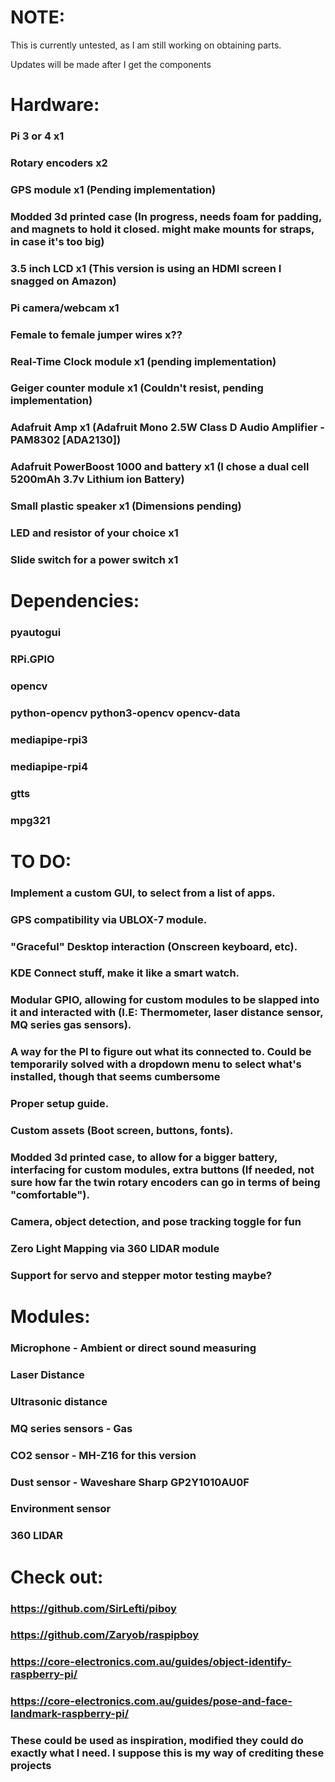 # NOTE:
This is currently untested, as I am still working on obtaining parts. 

Updates will be made after I get the components
# Hardware:
### Pi 3 or 4 x1
### Rotary encoders x2
### GPS module x1 (Pending implementation)
### Modded 3d printed case (In progress, needs foam for padding, and magnets to hold it closed. might make mounts for straps, in case it's too big)
### 3.5 inch LCD x1 (This version is using an HDMI screen I snagged on Amazon)
### Pi camera/webcam x1
### Female to female jumper wires x??
### Real-Time Clock module x1 (pending implementation)
### Geiger counter module x1 (Couldn't resist, pending implementation)
### Adafruit Amp x1 (Adafruit Mono 2.5W Class D Audio Amplifier - PAM8302 [ADA2130])
### Adafruit PowerBoost 1000 and battery x1 (I chose a dual cell 5200mAh 3.7v Lithium ion Battery)
### Small plastic speaker x1 (Dimensions pending)
### LED and resistor of your choice x1 
### Slide switch for a power switch x1


# Dependencies:
### pyautogui
### RPi.GPIO
### opencv
### python-opencv python3-opencv opencv-data
### mediapipe-rpi3
### mediapipe-rpi4
### gtts
### mpg321

# TO DO:

### Implement a custom GUI, to select from a list of apps.
### GPS compatibility via UBLOX-7 module.
### "Graceful" Desktop interaction (Onscreen keyboard, etc).
### KDE Connect stuff, make it like a smart watch.
### Modular GPIO, allowing for custom modules to be slapped into it and interacted with (I.E: Thermometer, laser distance sensor, MQ series gas sensors).
### A way for the PI to figure out what its connected to. Could be temporarily solved with a dropdown menu to select what's installed, though that seems cumbersome
### Proper setup guide.
### Custom assets (Boot screen, buttons, fonts).
### Modded 3d printed case, to allow for a bigger battery, interfacing for custom modules, extra buttons (If needed, not sure how far the twin rotary encoders can go in terms of being "comfortable").
### Camera, object detection, and pose tracking toggle for fun
### Zero Light Mapping via 360 LIDAR module
### Support for servo and stepper motor testing maybe?

# Modules:
### Microphone - Ambient or direct sound measuring
### Laser Distance
### Ultrasonic distance
### MQ series sensors - Gas 
### CO2 sensor - MH-Z16 for this version
### Dust sensor - Waveshare Sharp GP2Y1010AU0F 
### Environment sensor
### 360 LIDAR


# Check out:

### https://github.com/SirLefti/piboy
### https://github.com/Zaryob/raspipboy
### https://core-electronics.com.au/guides/object-identify-raspberry-pi/
### https://core-electronics.com.au/guides/pose-and-face-landmark-raspberry-pi/
### These could be used as inspiration, modified they could do exactly what I need. I suppose this is my way of crediting these projects
